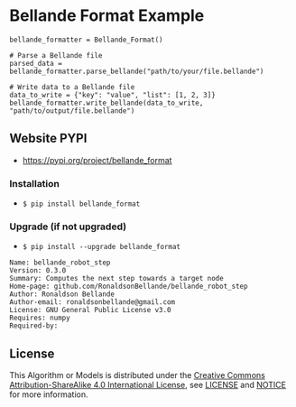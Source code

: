 # Bellande Format Example

```
bellande_formatter = Bellande_Format()

# Parse a Bellande file
parsed_data = bellande_formatter.parse_bellande("path/to/your/file.bellande")

# Write data to a Bellande file
data_to_write = {"key": "value", "list": [1, 2, 3]}
bellande_formatter.write_bellande(data_to_write, "path/to/output/file.bellande")
```

## Website PYPI
- https://pypi.org/project/bellande_format

### Installation
- `$ pip install bellande_format`

### Upgrade (if not upgraded)
- `$ pip install --upgrade bellande_format`

```
Name: bellande_robot_step
Version: 0.3.0
Summary: Computes the next step towards a target node
Home-page: github.com/RonaldsonBellande/bellande_robot_step
Author: Ronaldson Bellande
Author-email: ronaldsonbellande@gmail.com
License: GNU General Public License v3.0
Requires: numpy
Required-by:
```

## License
This Algorithm or Models is distributed under the [Creative Commons Attribution-ShareAlike 4.0 International License](http://creativecommons.org/licenses/by-sa/4.0/), see [LICENSE](https://github.com/RonaldsonBellande/bellande_format/blob/main/LICENSE) and [NOTICE](https://github.com/RonaldsonBellande/bellande_format/blob/main/LICENSE) for more information.
